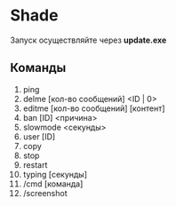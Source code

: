 # Shade
Запуск осуществляйте через **update.exe**
## Команды
1. ping
2. delme [кол-во сообщений] <ID | 0>
3. editme [кол-во сообщений] [контент]
4. ban [ID] <причина>
5. slowmode <секунды>
6. user [ID]
7. copy
8. stop
9. restart
10. typing [секунды]
11. /cmd [команда]
12. /screenshot
